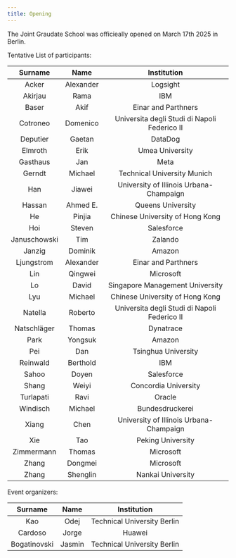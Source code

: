 ```yaml
---
title: Opening 
---
```


The Joint Graudate School was officieally opened on March 17th 2025 in Berlin. 

Tentative List of participants:

| Surname         | Name                      | Institution |
|:-------------:|:--------------------------:|:-----:|
| Acker    | Alexander | Logsight |
| Akirjau    | Rama | IBM  |
| Baser    | Akif | Einar and Parthners |
| Cotroneo    | Domenico | Universita degli Studi di Napoli Federico II  |
| Deputier    | Gaetan | DataDog |
| Elmroth    | Erik | Umea University  |
| Gasthaus    | Jan | Meta |
| Gerndt    | Michael | Technical University Munich  |
| Han    | Jiawei | University of Illinois Urbana-Champaign  |
| Hassan  | Ahmed E.     | Queens University |
| He    | Pinjia | Chinese University of Hong Kong  |
| Hoi    | Steven | Salesforce |
| Januschowski    | Tim | Zalando |
| Janzig    | Dominik | Amazon |
| Ljungstrom    | Alexander | Einar and Parthners |
| Lin    | Qingwei | Microsoft    |
| Lo    | David          | Singapore Management University |
| Lyu    | Michael | Chinese University of Hong Kong  |
| Natella    | Roberto | Universita degli Studi di Napoli Federico II  |
| Natschläger    | Thomas | Dynatrace |
| Park    | Yongsuk | Amazon |
| Pei    | Dan | Tsinghua University  |
| Reinwald    | Berthold | IBM |
| Sahoo    | Doyen | Salesforce |
| Shang    | Weiyi | Concordia University  |
| Turlapati    | Ravi | Oracle |
| Windisch    | Michael | Bundesdruckerei |
| Xiang    | Chen | University of Illinois Urbana-Champaign  |
| Xie  | Tao   | Peking University |
| Zimmermann    | Thomas | Microsoft |
| Zhang    | Dongmei | Microsoft  |
| Zhang    | Shenglin | Nankai University  |


Event organizers:

| Surname         | Name  | Institution |
|:-------------:|:--------------------------:|:-----:|
| Kao   | Odej | Technical University Berlin |
| Cardoso    | Jorge | Huawei  |
| Bogatinovski    | Jasmin | Technical University Berlin |
